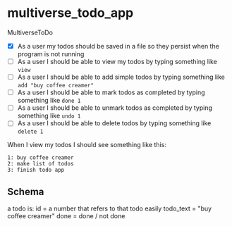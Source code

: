 # multiverse_todo_app
MultiverseToDo

- [x] As a user my todos should be saved in a file so they persist when the program is not running
- [ ] As a user I should be able to view my todos by typing something like `view`
- [ ] As a user I should be able to add simple todos by typing something like `add "buy coffee creamer"`
- [ ] As a user I should be able to mark todos as completed by typing something like `done 1`
- [ ] As a user I should be able to unmark todos as completed by typing something like `undo 1`
- [ ] As a user I should be able to delete todos by typing something like `delete 1`

When I view my todos I should see something like this:
```
1: buy coffee creamer
2: make list of todos
3: finish todo app
```

## Schema
a todo is:
id = a number that refers to that todo easily
todo_text = "buy coffee creamer"
done = done / not done

